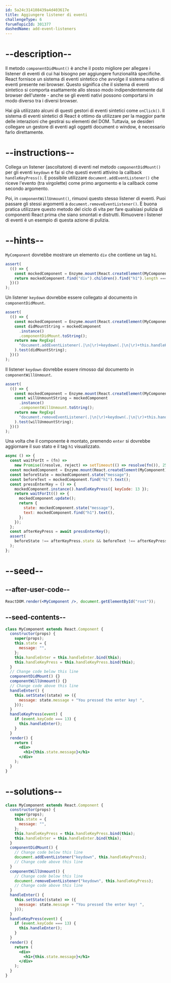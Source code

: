 ```yaml
---
id: 5a24c314108439a4d403617e
title: Aggiungere listener di eventi
challengeType: 6
forumTopicId: 301377
dashedName: add-event-listeners
---
```


# --description--

Il metodo `componentDidMount()` è anche il posto migliore per allegare i listener di eventi di cui hai bisogno per aggiungere funzionalità specifiche. React fornisce un sistema di eventi sintetico che avvolge il sistema nativo di eventi presente nei browser. Questo significa che il sistema di eventi sintetico si comporta esattamente allo stesso modo indipendentemente dal browser dell'utente - anche se gli eventi nativi possono comportarsi in modo diverso tra i diversi browser.

Hai già utilizzato alcuni di questi gestori di eventi sintetici come `onClick()`. Il sistema di eventi sintetici di React è ottimo da utilizzare per la maggior parte delle interazioni che gestirai su elementi del DOM. Tuttavia, se desideri collegare un gestore di eventi agli oggetti document o window, è necessario farlo direttamente.

# --instructions--

Collega un listener (ascoltatore) di eventi nel metodo `componentDidMount()` per gli eventi `keydown` e fai sì che questi eventi attivino la callback `handleKeyPress()`. È possibile utilizzare `document.addEventListener()` che riceve l'evento (tra virgolette) come primo argomento e la callback come secondo argomento.

Poi, in `componentWillUnmount()`, rimuovi questo stesso listener di eventi. Puoi passare gli stessi argomenti a `document.removeEventListener()`. È buona pratica utilizzare questo metodo del ciclo di vita per fare qualsiasi pulizia di componenti React prima che siano smontati e distrutti. Rimuovere i listener di eventi è un esempio di questa azione di pulizia.

# --hints--

`MyComponent` dovrebbe mostrare un elemento `div` che contiene un tag `h1`.

```js
assert(
  (() => {
    const mockedComponent = Enzyme.mount(React.createElement(MyComponent));
    return mockedComponent.find("div").children().find("h1").length === 1;
  })()
);
```

Un listener `keydown` dovrebbe essere collegato al documento in `componentDidMount`.

```js
assert(
  (() => {
    const mockedComponent = Enzyme.mount(React.createElement(MyComponent));
    const didMountString = mockedComponent
      .instance()
      .componentDidMount.toString();
    return new RegExp(
      "document.addEventListener(.|\n|\r)+keydown(.|\n|\r)+this.handleKeyPress"
    ).test(didMountString);
  })()
);
```

Il listener `keydown` dovrebbe essere rimosso dal documento in `componentWillUnmount`.

```js
assert(
  (() => {
    const mockedComponent = Enzyme.mount(React.createElement(MyComponent));
    const willUnmountString = mockedComponent
      .instance()
      .componentWillUnmount.toString();
    return new RegExp(
      "document.removeEventListener(.|\n|\r)+keydown(.|\n|\r)+this.handleKeyPress"
    ).test(willUnmountString);
  })()
);
```

Una volta che il componente è montato, premendo `enter` si dovrebbe aggiornare il suo stato e il tag `h1` visualizzato.

```js
async () => {
  const waitForIt = (fn) =>
    new Promise((resolve, reject) => setTimeout(() => resolve(fn()), 250));
  const mockedComponent = Enzyme.mount(React.createElement(MyComponent));
  const beforeState = mockedComponent.state("message");
  const beforeText = mockedComponent.find("h1").text();
  const pressEnterKey = () => {
    mockedComponent.instance().handleKeyPress({ keyCode: 13 });
    return waitForIt(() => {
      mockedComponent.update();
      return {
        state: mockedComponent.state("message"),
        text: mockedComponent.find("h1").text(),
      };
    });
  };
  const afterKeyPress = await pressEnterKey();
  assert(
    beforeState !== afterKeyPress.state && beforeText !== afterKeyPress.text
  );
};
```

# --seed--

## --after-user-code--

```jsx
ReactDOM.render(<MyComponent />, document.getElementById("root"));
```

## --seed-contents--

```jsx
class MyComponent extends React.Component {
  constructor(props) {
    super(props);
    this.state = {
      message: "",
    };
    this.handleEnter = this.handleEnter.bind(this);
    this.handleKeyPress = this.handleKeyPress.bind(this);
  }
  // Change code below this line
  componentDidMount() {}
  componentWillUnmount() {}
  // Change code above this line
  handleEnter() {
    this.setState((state) => ({
      message: state.message + "You pressed the enter key! ",
    }));
  }
  handleKeyPress(event) {
    if (event.keyCode === 13) {
      this.handleEnter();
    }
  }
  render() {
    return (
      <div>
        <h1>{this.state.message}</h1>
      </div>
    );
  }
}
```

# --solutions--

```jsx
class MyComponent extends React.Component {
  constructor(props) {
    super(props);
    this.state = {
      message: "",
    };
    this.handleKeyPress = this.handleKeyPress.bind(this);
    this.handleEnter = this.handleEnter.bind(this);
  }
  componentDidMount() {
    // Change code below this line
    document.addEventListener("keydown", this.handleKeyPress);
    // Change code above this line
  }
  componentWillUnmount() {
    // Change code below this line
    document.removeEventListener("keydown", this.handleKeyPress);
    // Change code above this line
  }
  handleEnter() {
    this.setState((state) => ({
      message: state.message + "You pressed the enter key! ",
    }));
  }
  handleKeyPress(event) {
    if (event.keyCode === 13) {
      this.handleEnter();
    }
  }
  render() {
    return (
      <div>
        <h1>{this.state.message}</h1>
      </div>
    );
  }
}
```
